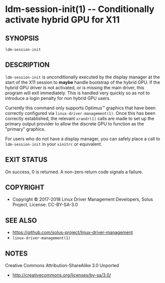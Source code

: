 ldm-session-init(1) -- Conditionally activate hybrid GPU for X11
================================================================


## SYNOPSIS

`ldm-session-init`


## DESCRIPTION

`ldm-session-init` is unconditionally executed by the display manager
at the start of the X11 session to **maybe** handle bootstrap of the
hybrid GPU. If the hybrid GPU driver is not activated, or is missing
the main driver, this program will exit immediately. This is handled
very quickly so as not to introduce a login penalty for non hybrid
GPU users.

Currently this command only supports Optimus™ graphics that have been
correctly configured via `linux-driver-management(1)`. Once this has
been correctly established, the relevant `xrandr(1)` calls are made to
set up the primary output provider to allow the discrete GPU to function
as the "primary" graphics.

For users who do not have a display manager, you can safely place a call
to `ldm-session-init` in your `xinitrc` or equivalent.
   
## EXIT STATUS

On success, 0 is returned. A non-zero return code signals a failure.

## COPYRIGHT

 * Copyright © 2017-2018 Linux Driver Management Developers, Solus Project, License: CC-BY-SA-3.0

## SEE ALSO

 * https://github.com/solus-project/linux-driver-management
 * `linux-driver-management(1)`

## NOTES

Creative Commons Attribution-ShareAlike 3.0 Unported

 * http://creativecommons.org/licenses/by-sa/3.0/
